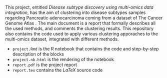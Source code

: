 This project, entitled _Disease subtype discovery using multi-omics data integration_, has the aim of clustering into disease subtypes samples regarding Pancreatic adenocarcinoma coming from a dataset of The Cancer Genome Atlas .
The main document is a report that formally describes all the used methods, and comments the clustering results. This repository also contains the code used to apply various clustering apporaches to the multi-omics dataset, integrated with different methods. 
* `project.Rmd` is the R notebook that contains the code and step-by-step description of the blocks
* `project.nb.html` is the rendering of the notebook
* `report.pdf` is the project report
* `report.tex` contains the $LaTeX$ source code
